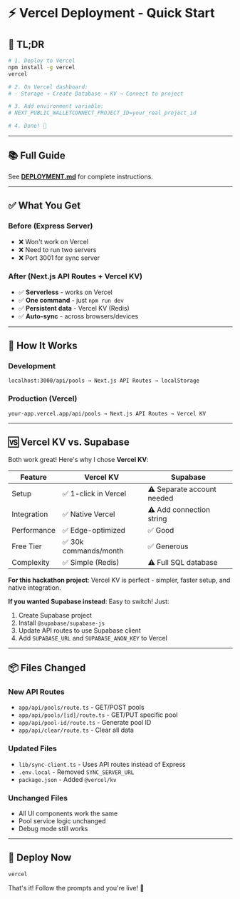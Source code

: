 # ⚡ Vercel Deployment - Quick Start

## 🎯 TL;DR

```bash
# 1. Deploy to Vercel
npm install -g vercel
vercel

# 2. On Vercel dashboard:
# - Storage → Create Database → KV → Connect to project

# 3. Add environment variable:
# NEXT_PUBLIC_WALLETCONNECT_PROJECT_ID=your_real_project_id

# 4. Done! 🎉
```

---

## 📚 Full Guide

See **[DEPLOYMENT.md](./DEPLOYMENT.md)** for complete instructions.

---

## ✅ What You Get

### Before (Express Server)
- ❌ Won't work on Vercel
- ❌ Need to run two servers
- ❌ Port 3001 for sync server

### After (Next.js API Routes + Vercel KV)
- ✅ **Serverless** - works on Vercel
- ✅ **One command** - just `npm run dev`
- ✅ **Persistent data** - Vercel KV (Redis)
- ✅ **Auto-sync** - across browsers/devices

---

## 🔄 How It Works

### Development
```
localhost:3000/api/pools → Next.js API Routes → localStorage
```

### Production (Vercel)
```
your-app.vercel.app/api/pools → Next.js API Routes → Vercel KV
```

---

## 🆚 Vercel KV vs. Supabase

Both work great! Here's why I chose **Vercel KV**:

| Feature | Vercel KV | Supabase |
|---------|-----------|----------|
| Setup | ✅ 1-click in Vercel | ⚠️ Separate account needed |
| Integration | ✅ Native Vercel | ⚠️ Add connection string |
| Performance | ✅ Edge-optimized | ✅ Good |
| Free Tier | ✅ 30k commands/month | ✅ Generous |
| Complexity | ✅ Simple (Redis) | ⚠️ Full SQL database |

**For this hackathon project**: Vercel KV is perfect - simpler, faster setup, and native integration.

**If you wanted Supabase instead**: Easy to switch! Just:
1. Create Supabase project
2. Install `@supabase/supabase-js`
3. Update API routes to use Supabase client
4. Add `SUPABASE_URL` and `SUPABASE_ANON_KEY` to Vercel

---

## 📦 Files Changed

### New API Routes
- `app/api/pools/route.ts` - GET/POST pools
- `app/api/pools/[id]/route.ts` - GET/PUT specific pool
- `app/api/pool-id/route.ts` - Generate pool ID
- `app/api/clear/route.ts` - Clear all data

### Updated Files
- `lib/sync-client.ts` - Uses API routes instead of Express
- `.env.local` - Removed `SYNC_SERVER_URL`
- `package.json` - Added `@vercel/kv`

### Unchanged Files
- All UI components work the same
- Pool service logic unchanged
- Debug mode still works

---

## 🚀 Deploy Now

```bash
vercel
```

That's it! Follow the prompts and you're live! 🎉
